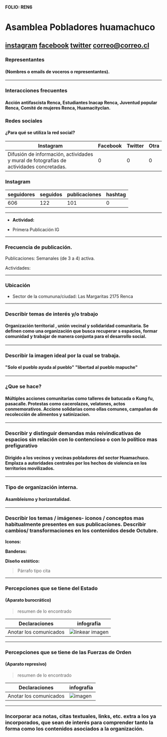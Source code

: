 #### FOLIO: REN6
# Asamblea Pobladores huamachuco

[instagram](https://www.instagram.com/p/B97_MYapAn5/)
[facebook]()
[twitter]()
<correo@correo.cl>
---

### Representantes
#### (Nombres o emails de voceros o representantes).

---
### Interacciones frecuentes
#### Acción antifascista Renca, Estudiantes Inacap Renca, Juventud popular Renca, Comité de mujeres Renca, Huamacityclan.

### Redes sociales
#### ¿Para qué se utiliza la red social?
| Instagram | Facebook | Twitter | Otra 
|---|---|---|---|
|Difusión de información, actividades y mural de fotografías de actividades concretadas.|0|0| 0|

### **Instagram**
| seguidores | seguidos | publicaciones | hashtag 
|---|---|---|---|
|606|122|101| 0

---

* **Actividad:**   

* Primera Publicación IG

---
### Frecuencia de publicación.

Publicaciones: Semanales (de 3 a 4) activa.

Actividades:

---
### Ubicación
* Sector de la comununa/ciudad: Las Margaritas 2175 Renca

---
### Describir temas de interés y/o trabajo

#### Organización territorial , unión vecinal y solidaridad comunitaria. Se definen como una organización que busca recuperar s espacios, formar comunidad y trabajar de manera conjunta para el desarrollo social.
---
### Describir la imagen ideal por la cual se trabaja.
#### "Solo el pueblo ayuda al pueblo" "libertad al pueblo mapuche"

---
### ¿Que se hace?
#### Múltiples acciones comunitarias como talleres de batucada o Kung fu, pasacalle. Protestas como cacerolazos, velatones, actos conmemorativos. Accione solidarias como ollas comunes, campañas de recolección de alimentos y satinizacion.

---
### Describir y distinguir demandas más reivindicativas de espacios sin relación con lo contencioso o con lo político mas prefigurativo
#### Dirigido a los vecinos y vecinas pobladores del sector Huamachuco. Emplaza a autoridades centrales por los hechos de violencia en los territorios movilizados. 
---
### Tipo de organización interna.
#### Asambleísmo y horizontalidad.

---
### Describir los temas / imágenes- iconos / conceptos mas habitualmente presentes en sus publicaciones. Describir cambios/ transformaciones en los contenidos desde Octubre.

**Iconos:**

**Banderas:**

**Diseño estético:**

> Párrafo tipo cita 

---
### Percepciones que se tiene del Estado
#### (Aparato burocrático)
> resumen de lo encontrado

| Declaraciones | infografía | 
|---|---|
|Anotar los comunicados | ![linkear imagen]() |

---
### Percepciones que se tiene de las Fuerzas de Orden
#### (Aparato represivo)
> resumen de lo encontrado

| Declaraciones | infografía | 
|---|---|
|Anotar los comunicados | ![imagen]() |


---
### Incorporar aca notas, citas textuales, links, etc. extra a los ya incorporados, que sean de interés para comprender tanto la forma como los contenidos asociados a la organización.
